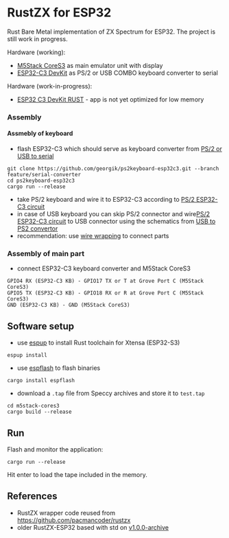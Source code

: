 # RustZX for ESP32

Rust Bare Metal implementation of ZX Spectrum for ESP32.
The project is still work in progress.

Hardware (working):
- [M5Stack CoreS3](https://shop.m5stack.com/products/m5stack-cores3-esp32s3-lotdevelopment-kit) as main emulator unit with display
- [ESP32-C3 DevKit](https://docs.espressif.com/projects/esp-idf/en/latest/esp32c3/hw-reference/esp32c3/user-guide-devkitm-1.html) as PS/2 or USB COMBO keyboard converter to serial

Hardware (work-in-progress):
- [ESP32 C3 DevKit RUST](https://github.com/esp-rs/esp-rust-board) - app is not yet optimized for low memory

### Assembly

#### Assmebly of keyboard

- flash ESP32-C3 which should serve as keyboard converter from [PS/2 or USB to serial](https://georgik.rocks/how-to-connect-usb-and-ps-2-keyboards-to-esp32-with-rust/)
```
git clone https://github.com/georgik/ps2keyboard-esp32c3.git --branch feature/serial-converter
cd ps2keyboard-esp32c3
cargo run --release
```
- take PS/2 keyboard and wire it to ESP32-C3 according to [PS/2 ESP32-C3 circuit](https://github.com/georgik/ps2keyboard-esp32c3/tree/feature/serial-converter?tab=readme-ov-file#circuit)
- in case of USB keyboard you can skip PS/2 connector and wire[PS/2 ESP32-C3 circuit](https://github.com/georgik/ps2keyboard-esp32c3/tree/feature/serial-converter?tab=readme-ov-file#circuit) to USB connector using the schematics from [USB to PS2 convertor](https://www.instructables.com/USB-to-PS2-convertor/)
- recommendation: use [wire wrapping](https://youtu.be/L-463vchW0o?si=MtQrXpbTJznikXSJ) to connect parts

### Assembly of main part

- connect ESP32-C3 keyboard converter and M5Stack CoreS3
```
GPIO4 RX (ESP32-C3 KB) - GPIO17 TX or T at Grove Port C (M5Stack CoreS3)
GPIO5 TX (ESP32-C3 KB) - GPIO18 RX or R at Grove Port C (M5Stack CoreS3)
GND (ESP32-C3 KB) - GND (M5Stack CoreS3)
```

## Software setup

- use [espup](https://github.com/esp-rs/espup) to install Rust toolchain for Xtensa (ESP32-S3)
```
espup install
```
- use [espflash](https://github.com/esp-rs/espflash) to flash binaries
```
cargo install espflash
```
- download a `.tap` file from Speccy archives and store it to `test.tap`
```
cd m5stack-cores3
cargo build --release
```

## Run

Flash and monitor the application:
```
cargo run --release
```

Hit enter to load the tape included in the memory.

## References

- RustZX wrapper code reused from https://github.com/pacmancoder/rustzx
- older RustZX-ESP32 based with std on [v1.0.0-archive](https://github.com/georgik/rustzx-esp32/tree/v1.0.0-archive)
